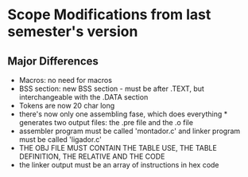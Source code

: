 # Scope Modifications from last semester's version

## Major Differences

- Macros: no need for macros
- BSS section: new BSS section - must be after .TEXT, but interchangeable with the .DATA section
- Tokens are now 20 char long
- there's now only one assembling fase, which does everything
        * generates two output files: the .pre file and the .o file
- assembler program must be called 'montador.c' and linker program must be called 'ligador.c'
- THE OBJ FILE MUST CONTAIN THE TABLE USE, THE TABLE DEFINITION, THE RELATIVE AND THE CODE
- the linker output must be an array of instructions in hex code
